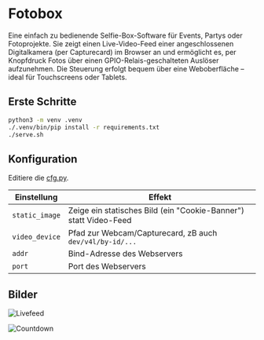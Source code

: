 # Fotobox

Eine einfach zu bedienende Selfie-Box-Software für Events, Partys oder Fotoprojekte.
Sie zeigt einen Live-Video-Feed einer angeschlossenen Digitalkamera (per Capturecard) im Browser an und ermöglicht es, per Knopfdruck Fotos über einen GPIO-Relais-geschalteten Auslöser aufzunehmen.
Die Steuerung erfolgt bequem über eine Weboberfläche – ideal für Touchscreens oder Tablets.

## Erste Schritte

```sh
python3 -m venv .venv
./.venv/bin/pip install -r requirements.txt
./serve.sh
```

## Konfiguration

Editiere die [cfg.py](/src/cfg.py).

| Einstellung | Effekt |
|---|---|
| `static_image` | Zeige ein statisches Bild (ein "Cookie-Banner") statt Video-Feed |
| `video_device` | Pfad zur Webcam/Capturecard, zB auch `dev/v4l/by-id/...` |
| `addr` | Bind-Adresse des Webservers |
| `port` | Port des Webservers |

## Bilder

![Livefeed](/images/livefeed.png)

![Countdown](/images/countdown.png)
